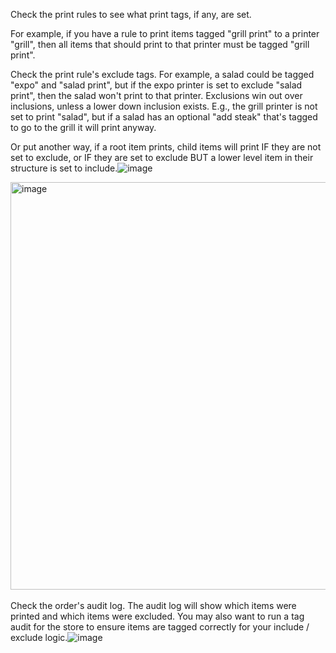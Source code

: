Check the print rules to see what print tags, if any, are set.

For example, if you have a rule to print items tagged "grill print" to a printer "grill", then all items that should print to that printer must be tagged "grill print". 

Check the print rule's exclude tags. For example, a salad could be tagged "expo" and "salad print", but if the expo printer is set to exclude "salad print", then the salad won't print to that printer. Exclusions win out over inclusions, unless a lower down inclusion exists. E.g., the grill printer is not set to print "salad", but if a salad has an optional "add steak" that's tagged to go to the grill it will print anyway.

Or put another way, if a root item prints, child items will print IF they are not set to exclude, or IF they are set to exclude BUT a lower level item in their structure is set to include.![image](https://github.com/user-attachments/assets/da1cee92-8dc5-44f2-9fee-f231ecc37824)

﻿<img width="652" alt="image" src="https://github.com/user-attachments/assets/07258564-fc71-469b-ae02-a6488d30bb3a" />

Check the order's audit log. The audit log will show which items were printed and which items were excluded. You may also want to run a tag audit for the store to ensure items are tagged correctly for your include / exclude logic.![image](https://github.com/user-attachments/assets/e70ca110-8aea-4cb6-ab9c-7a8d7809470e)
